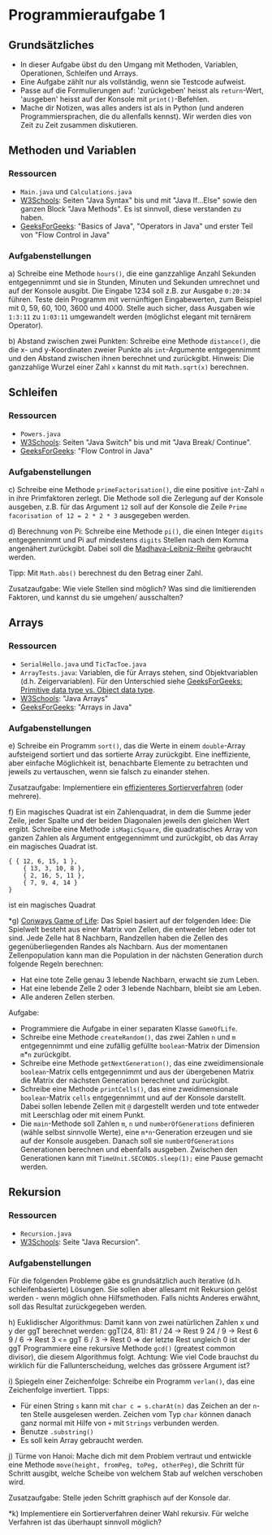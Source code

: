 # Programmieraufgabe 1

## Grundsätzliches
- In dieser Aufgabe übst du den Umgang mit Methoden, Variablen, Operationen, Schleifen und Arrays.
- Eine Aufgabe zählt nur als vollständig, wenn sie Testcode aufweist.
- Passe auf die Formulierungen auf: 'zurückgeben' heisst als `return`-Wert, 'ausgeben' heisst auf der Konsole mit `print()`-Befehlen.
- Mache dir Notizen, was alles anders ist als in Python (und anderen Programmiersprachen, die du allenfalls kennst). Wir werden dies von Zeit zu Zeit zusammen diskutieren.

## Methoden und Variablen

### Ressourcen

- `Main.java` und `Calculations.java`
- [W3Schools](https://www.w3schools.com/java): Seiten "Java Syntax" bis und mit "Java If...Else" sowie den ganzen Block "Java Methods". Es ist sinnvoll, diese verstanden zu haben.
- [GeeksForGeeks](https://www.geeksforgeeks.org/java/): "Basics of Java", "Operators in Java" und erster Teil von "Flow Control in Java"

### Aufgabenstellungen

a) Schreibe eine Methode `hours()`, die eine ganzzahlige Anzahl Sekunden entgegennimmt und sie in Stunden, Minuten und Sekunden umrechnet und auf der Konsole ausgibt. Die Eingabe 1234 soll z.B. zur Ausgabe `0:20:34` führen. Teste dein Programm mit vernünftigen Eingabewerten, zum Beispiel mit 0, 59, 60, 100, 3600 und 4000. Stelle auch sicher, dass Ausgaben wie `1:3:11` zu `1:03:11` umgewandelt werden (möglichst elegant mit ternärem Operator).

b) Abstand zwischen zwei Punkten: Schreibe eine Methode `distance()`, die die x- und y-Koordinaten zweier Punkte als `int`-Argumente entgegennimmt und den Abstand zwischen ihnen berechnet und zurückgibt.
Hinweis: Die ganzzahlige Wurzel einer Zahl `x` kannst du mit `Math.sqrt(x)` berechnen.

## Schleifen

### Ressourcen

- `Powers.java`
- [W3Schools](https://www.w3schools.com/java): Seiten "Java Switch" bis und mit "Java Break/ Continue".
- [GeeksForGeeks](https://www.geeksforgeeks.org/java/): "Flow Control in Java"

### Aufgabenstellungen

c) Schreibe eine Methode `primeFactorisation()`, die eine positive `int`-Zahl `n` in ihre Primfaktoren zerlegt. Die Methode soll die Zerlegung auf der Konsole ausgeben, z.B. für das Argument `12` soll auf der Konsole die Zeile `Prime facorisation of 12 = 2 * 2 * 3` ausgegeben werden.

d) Berechnung von Pi:
Schreibe eine Methode `pi()`, die einen Integer `digits` entgegennimmt und Pi auf mindestens `digits` Stellen nach dem Komma angenähert zurückgibt. Dabei soll die [Madhava-Leibniz-Reihe](https://de.wikipedia.org/wiki/Leibniz-Reihe) gebraucht werden.

Tipp: Mit `Math.abs()` berechnest du den Betrag einer Zahl.

Zusatzaufgabe: Wie viele Stellen sind möglich? Was sind die limitierenden Faktoren, und kannst du sie umgehen/ ausschalten?

## Arrays

### Ressourcen

- `SerialHello.java` und `TicTacToe.java`
- `ArrayTests.java`: Variablen, die für Arrays stehen, sind Objektvariablen (d.h. Zeigervariablen). Für den Unterschied siehe [GeeksForGeeks: Primitive data type vs. Object data type](https://www.geeksforgeeks.org/primitive-data-type-vs-object-data-type-in-java-with-examples/).
- [W3Schools](https://www.w3schools.com/java): "Java Arrays"
- [GeeksForGeeks](https://www.geeksforgeeks.org/java/): "Arrays in Java"

### Aufgabenstellungen

e) Schreibe ein Programm `sort()`, das die Werte in einem `double`-Array aufsteigend sortiert und das sortierte Array zurückgibt. Eine ineffiziente, aber einfache Möglichkeit ist, benachbarte Elemente zu betrachten und jeweils zu vertauschen, wenn sie falsch zu einander stehen.

Zusatzaufgabe: Implementiere ein [effizienteres Sortierverfahren](https://www.toptal.com/developers/sorting-algorithms) (oder mehrere).

f) Ein magisches Quadrat ist ein Zahlenquadrat, in dem die Summe jeder Zeile, jeder Spalte und der beiden Diagonalen jeweils den gleichen Wert ergibt. Schreibe eine Methode `isMagicSquare`, die quadratisches Array von ganzen Zahlen als Argument entgegennimmt und zurückgibt, ob das Array ein magisches Quadrat ist.

```
{ { 12, 6, 15, 1 },
    { 13, 3, 10, 8 },
    { 2, 16, 5, 11 },
    { 7, 9, 4, 14 }
}
```

ist ein magisches Quadrat

*g) [Conways Game of Life](https://en.wikipedia.org/wiki/Conway's_Game_of_Life): Das Spiel basiert auf der folgenden Idee: Die Spielwelt besteht aus einer Matrix von Zellen, die entweder leben oder tot sind. Jede Zelle hat 8 Nachbarn, Randzellen haben die Zellen des gegenüberliegenden Randes als Nachbarn. Aus der momentanen Zellenpopulation kann man die Population in der nächsten Generation durch folgende Regeln berechnen:
   - Hat eine tote Zelle genau 3 lebende Nachbarn, erwacht sie zum Leben.
   - Hat eine lebende Zelle 2 oder 3 lebende Nachbarn, bleibt sie am Leben.
   - Alle anderen Zellen sterben.

Aufgabe:
   - Programmiere die Aufgabe in einer separaten Klasse `GameOfLife`.
   - Schreibe eine Methode `createRandom()`, das zwei Zahlen `n` und `m` entgegennimmt und eine zufällig gefüllte `boolean`-Matrix der Dimension `m`*`n` zurückgibt.
   - Schreibe eine Methode `getNextGeneration()`, das eine zweidimensionale `boolean`-Matrix cells entgegennimmt und aus der übergebenen Matrix die Matrix der nächsten Generation berechnet und zurückgibt.
   - Schreibe eine Methode `printCells()`, das eine zweidimensionale `boolean`-Matrix `cells` entgegennimmt und auf der Konsole darstellt. Dabei sollen lebende Zellen mit `@` dargestellt werden und tote entweder mit Leerschlag oder mit einem Punkt.
   - Die `main`-Methode soll Zahlen `m`, `n` und `numberOfGenerations` definieren (wähle selbst sinnvolle Werte), eine `m*n`-Generation erzeugen und sie auf der Konsole ausgeben. Danach soll sie `numberOfGenerations` Generationen berechnen und ebenfalls ausgeben. Zwischen den Generationen kann mit `TimeUnit.SECONDS.sleep(1);` eine Pause gemacht werden.

## Rekursion

### Ressourcen

- `Recursion.java`
- [W3Schools](https://www.w3schools.com/java): Seite "Java Recursion".

### Aufgabenstellungen
Für die folgenden Probleme gäbe es grundsätzlich auch iterative (d.h. schleifenbasierte) Lösungen. Sie sollen aber allesamt mit Rekursion gelöst werden - wenn möglich ohne Hilfsmethoden. 
Falls nichts Anderes erwähnt, soll das Resultat zurückgegeben werden.

h) Euklidischer Algorithmus: Damit kann von zwei natürlichen Zahlen x und y der ggT berechnet werden:
   ggT(24, 81):
   81 / 24 -> Rest 9
   24 / 9  -> Rest 6
   9 / 6   -> Rest 3 <= ggT
   6 / 3   -> Rest 0
   => der letzte Rest ungleich 0 ist der ggT
   Programmiere eine rekursive Methode `gcd()` (greatest common divisor), die diesem Algorithmus folgt.
   Achtung: Wie viel Code brauchst du wirklich für die Fallunterscheidung, welches das grössere Argument ist?

i) Spiegeln einer Zeichenfolge: Schreibe ein Programm `verlan()`, das eine Zeichenfolge invertiert.
   Tipps: 
   - Für einen String `s` kann mit `char c = s.charAt(n)` das Zeichen an der `n`-ten Stelle ausgelesen werden. Zeichen vom Typ `char` können danach ganz normal mit Hilfe von `+` mit `Strings` verbunden werden.
   - Benutze `.substring()`
   - Es soll kein Array gebraucht werden.

j) Türme von Hanoi: Mache dich mit dem Problem vertraut und entwickle eine Methode `move(height, fromPeg, toPeg, otherPeg)`, die Schritt für Schritt ausgibt, welche Scheibe von welchem Stab auf welchen verschoben wird.

   Zusatzaufgabe: Stelle jeden Schritt graphisch auf der Konsole dar.

*k) Implementiere ein Sortierverfahren deiner Wahl rekursiv. Für welche Verfahren ist das überhaupt sinnvoll möglich?